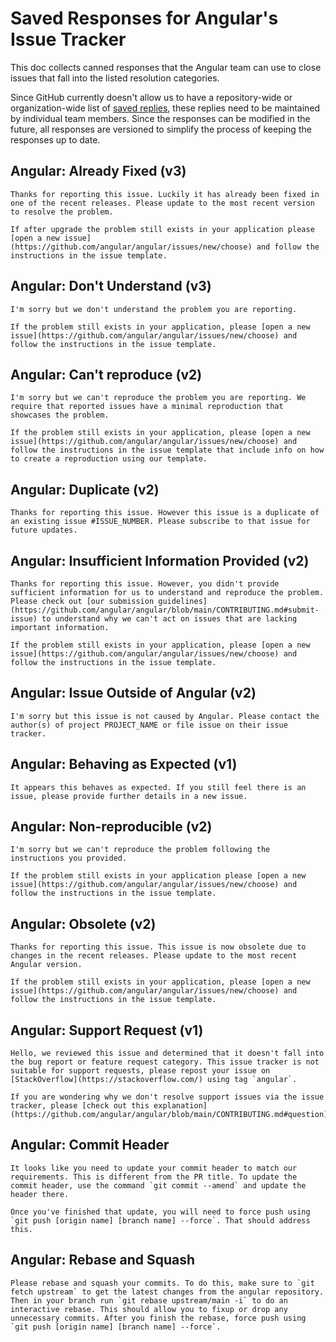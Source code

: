 # Saved Responses for Angular's Issue Tracker

This doc collects canned responses that the Angular team can use to close issues that fall into the
listed resolution categories.

Since GitHub currently doesn't allow us to have a repository-wide or organization-wide list
of [saved replies](https://help.github.com/articles/working-with-saved-replies/), these replies need
to be maintained by individual team members. Since the responses can be modified in the future, all
responses are versioned to simplify the process of keeping the responses up to date.

## Angular: Already Fixed (v3)

```
Thanks for reporting this issue. Luckily it has already been fixed in one of the recent releases. Please update to the most recent version to resolve the problem.

If after upgrade the problem still exists in your application please [open a new issue](https://github.com/angular/angular/issues/new/choose) and follow the instructions in the issue template.
```

## Angular: Don't Understand (v3)

```
I'm sorry but we don't understand the problem you are reporting.

If the problem still exists in your application, please [open a new issue](https://github.com/angular/angular/issues/new/choose) and follow the instructions in the issue template.
```

## Angular: Can't reproduce (v2)

```
I'm sorry but we can't reproduce the problem you are reporting. We require that reported issues have a minimal reproduction that showcases the problem.

If the problem still exists in your application, please [open a new issue](https://github.com/angular/angular/issues/new/choose) and follow the instructions in the issue template that include info on how to create a reproduction using our template.
```

## Angular: Duplicate (v2)

```
Thanks for reporting this issue. However this issue is a duplicate of an existing issue #ISSUE_NUMBER. Please subscribe to that issue for future updates.
```

## Angular: Insufficient Information Provided (v2)

```
Thanks for reporting this issue. However, you didn't provide sufficient information for us to understand and reproduce the problem. Please check out [our submission guidelines](https://github.com/angular/angular/blob/main/CONTRIBUTING.md#submit-issue) to understand why we can't act on issues that are lacking important information.

If the problem still exists in your application, please [open a new issue](https://github.com/angular/angular/issues/new/choose) and follow the instructions in the issue template.

```

## Angular: Issue Outside of Angular (v2)

```
I'm sorry but this issue is not caused by Angular. Please contact the author(s) of project PROJECT_NAME or file issue on their issue tracker.
```

## Angular: Behaving as Expected (v1)

```
It appears this behaves as expected. If you still feel there is an issue, please provide further details in a new issue.
```

## Angular: Non-reproducible (v2)

```
I'm sorry but we can't reproduce the problem following the instructions you provided.

If the problem still exists in your application please [open a new issue](https://github.com/angular/angular/issues/new/choose) and follow the instructions in the issue template.
```

## Angular: Obsolete (v2)

```
Thanks for reporting this issue. This issue is now obsolete due to changes in the recent releases. Please update to the most recent Angular version.

If the problem still exists in your application, please [open a new issue](https://github.com/angular/angular/issues/new/choose) and follow the instructions in the issue template.
```

## Angular: Support Request (v1)

```
Hello, we reviewed this issue and determined that it doesn't fall into the bug report or feature request category. This issue tracker is not suitable for support requests, please repost your issue on [StackOverflow](https://stackoverflow.com/) using tag `angular`.

If you are wondering why we don't resolve support issues via the issue tracker, please [check out this explanation](https://github.com/angular/angular/blob/main/CONTRIBUTING.md#question).
```

## Angular: Commit Header

```
It looks like you need to update your commit header to match our requirements. This is different from the PR title. To update the commit header, use the command `git commit --amend` and update the header there.

Once you've finished that update, you will need to force push using `git push [origin name] [branch name] --force`. That should address this.
```

## Angular: Rebase and Squash

```
Please rebase and squash your commits. To do this, make sure to `git fetch upstream` to get the latest changes from the angular repository. Then in your branch run `git rebase upstream/main -i` to do an interactive rebase. This should allow you to fixup or drop any unnecessary commits. After you finish the rebase, force push using `git push [origin name] [branch name] --force`.
```
